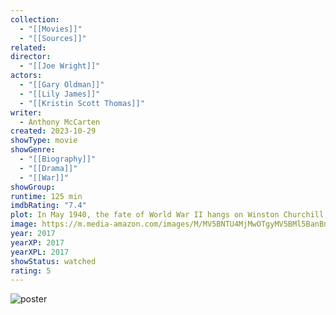 ```yaml
---
collection:
  - "[[Movies]]"
  - "[[Sources]]"
related: 
director:
  - "[[Joe Wright]]"
actors:
  - "[[Gary Oldman]]"
  - "[[Lily James]]"
  - "[[Kristin Scott Thomas]]"
writer:
  - Anthony McCarten
created: 2023-10-29
showType: movie
showGenre:
  - "[[Biography]]"
  - "[[Drama]]"
  - "[[War]]"
showGroup: 
runtime: 125 min
imdbRating: "7.4"
plot: In May 1940, the fate of World War II hangs on Winston Churchill, who must decide whether to negotiate with Adolf Hitler, or fight on knowing that it could mean the end of the British Empire.
image: https://m.media-amazon.com/images/M/MV5BNTU4MjMwOTgyMV5BMl5BanBnXkFtZTgwODQzNjY2NDM@._V1_SX300.jpg
year: 2017
yearXP: 2017
yearXPL: 2017
showStatus: watched
rating: 5
---
```

![poster](https://m.media-amazon.com/images/M/MV5BNTU4MjMwOTgyMV5BMl5BanBnXkFtZTgwODQzNjY2NDM@._V1_SX300.jpg)


